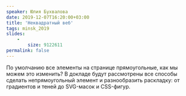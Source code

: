 ```yaml
---
speaker: Юлия Бухвалова
date: 2019-12-07T16:20:00+03:00
title: 'Неквадратный веб'
tags: minsk_2019
slides:
    -
        size: 9122611
permalink: false
---
```


По умолчанию все элементы на странице прямоугольные, как мы можем это изменить?
В докладе будут рассмотрены все способы сделать непрямоугольный элемент
и разнообразить раскладку: от градиентов и теней до SVG-масок и CSS-фигур.
